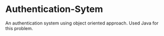 # Authentication-Sytem
An authentication system using object oriented approach. Used Java for this problem.
